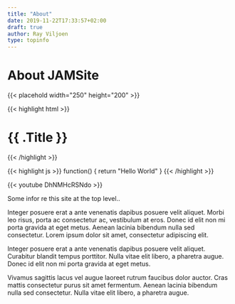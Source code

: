 ```yaml
---
title: "About"
date: 2019-11-22T17:33:57+02:00
draft: true
author: Ray Viljoen
type: topinfo
---
```


# About JAMSite

{{< placehold width="250" height="200" >}}

{{< highlight html >}}
<h1 class="post-title" style="color:{{ $titleColor }};" >{{ .Title }}</h1>
<div class="post-line"></div>
{{< /highlight >}}

{{< highlight js >}}
function() {
  return "Hello World"
}
{{< /highlight >}}

{{< youtube DhNMHcRSNdo >}}

Some infor re this site at the top level..

Integer posuere erat a ante venenatis dapibus posuere velit aliquet. Morbi leo risus, porta ac consectetur ac, vestibulum at eros. Donec id elit non mi porta gravida at eget metus. Aenean lacinia bibendum nulla sed consectetur. Lorem ipsum dolor sit amet, consectetur adipiscing elit.

Integer posuere erat a ante venenatis dapibus posuere velit aliquet. Curabitur blandit tempus porttitor. Nulla vitae elit libero, a pharetra augue. Donec id elit non mi porta gravida at eget metus.

Vivamus sagittis lacus vel augue laoreet rutrum faucibus dolor auctor. Cras mattis consectetur purus sit amet fermentum. Aenean lacinia bibendum nulla sed consectetur. Nulla vitae elit libero, a pharetra augue.
